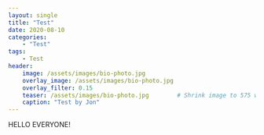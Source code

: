 ```yaml
---
layout: single
title: "Test"
date: 2020-08-10
categories:
    - "Test"
tags:
    - Test
header:
    image: /assets/images/bio-photo.jpg
    overlay_image: /assets/images/bio-photo.jpg
    overlay_filter: 0.15
    teaser: /assets/images/bio-photo.jpg 		# Shrink image to 575 width
    caption: "Test by Jon"
---
```


HELLO EVERYONE!
